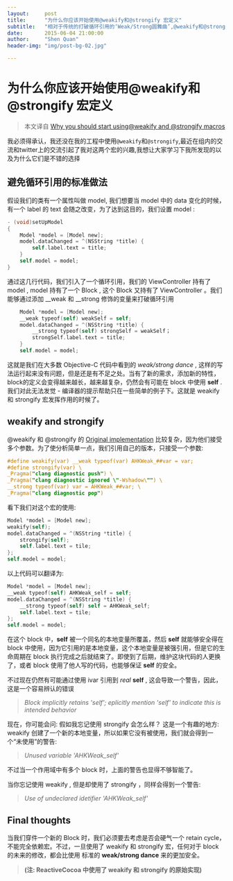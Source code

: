 ```yaml
---
layout:     post
title:      "为什么你应该开始使用@weakify和@strongify 宏定义"
subtitle:   "相对于传统的打破循环引用的‘Weak/Strong圆舞曲’,@weakify和@strongify能够保证后续扩展维护的安全性"
date:       2015-06-04 21:00:00
author:     "Shen Quan"
header-img: "img/post-bg-02.jpg"

---
```

# 为什么你应该开始使用@weakify和@strongify 宏定义
> 本文译自 [Why you should start using@weakify and @strongify macros](http://www.holko.pl/2015/05/31/weakify-strongify/)

我必须得承认，我还没在我的工程中使用```@weakify```和```@strongify```,最近在组内的交流和twitter上的交流引起了我对这两个宏的兴趣,我想让大家学习下我所发现的以及为什么它们是不错的选择
	
## 避免循环引用的标准做法
假设我们的类有一个属性叫做 model, 我们想要当 model 中的 data 变化的时候，有一个 label 的 text 会随之改变，为了达到这目的，我们设置 model :

```objective-c 
- (void)setUpModel
{
	Model *model = [Model new];
	model.dataChanged = ^(NSString *title) {
		self.label.text = title;
	}
	self.model = model;
} 
```
通过这几行代码，我们引入了一个循环引用，我们的 ViewController 持有了 model , model 持有了一个 Block , 这个 Block 又持有了 ViewController 。我们能够通过添加 __weak 和 __strong 修饰的变量来打破循环引用

```objective-c
	Model *model = [Model new];
	__weak typeof(self) weakSelf = self;
	model.dataChanged = ^(NSString *title) {
		__strong typeof(self) strongSelf = weakSelf；
		strongSelf.label.text = title;
	}
	self.model = model;
```
这就是我们在大多数 Objective-C 代码中看到的 *weak/strong dance* , 这样的写法运行起来没有问题，但是还是有不足之处。当有了新的需求，添加新的特性，block的定义会变得越来越长，越来越复杂，仍然会有可能在 block 中使用 **self** . 我们对此无法发觉 - 编译器的提示帮助只在一些简单的例子下。这就是 weakify 和 strongify 宏发挥作用的时候了。

## weakify and strongify

@weakify 和 @strongify 的 [Original implementation](https://github.com/jspahrsummers/libextobjc#features) 比较复杂，因为他们接受多个参数。为了使分析简单一点，我们引用自己的版本，只接受一个参数:

```objective-c
#define weakify(var) __weak typeof(var) AHKWeak_##var = var;
#define strongify(var) \
_Pragma("clang diagnostic push") \
_Pragma("clang diagnostic ignored \"-Wshadow\"") \
__strong typeof(var) var = AHKWeak_##var; \
_Pragma("clang diagnostic pop")
```
看下我们对这个宏的使用:

```objective-c
Model *model = [Model new];
weakify(self);
model.dataChanged = ^(NSString *title) {
	strongify(self);
	self.label.text = tile;
};
self.model = model;
```
以上代码可以翻译为:

```objective-c 
Model *model = [Model new];
__weak typeof(self) AHKWeak_self = self;
model.dataChanged = ^(NSString *title) {
	__strong typeof(self) self = AHKWeak_self;
	self.label.text = tile;
};
self.model = model;
```
在这个 block 中，**self** 被一个同名的本地变量所覆盖，然后 **self** 就能够安全得在 block 中使用，因为它引用的是本地变量，这个本地变量是被强引用，但是它的生命周期在 block 执行完成之后就结束了。即使到了后期，维护这块代码的人更换了，或者 block 使用了他人写的代码，也能够保证 **self** 的安全。

不过现在仍然有可能通过使用 ivar 引用到 *real* **self** , 这会导致一个警告，因此，这是一个容易辨认的错误

>	*Block implicitly retains 'self'; eplicitly mention 'self' to indicate this is intended behavior*

现在，你可能会问: 假如我忘记使用 strongify 会怎么样？ 这是一个有趣的地方: weakify 创建了一个新的本地变量，所以如果它没有被使用，我们就会得到一个“未使用”的警告:

> *Unused variable 'AHKWeak_self'*

不过当一个作用域中有多个 block 时，上面的警告也显得不够智能了。

当你忘记使用 weakify , 但是却使用了 strongify ，同样会得到一个警告:

> *Use of undeclared idetifier 'AHKWeak_self'*

## Final thoughts

当我们穿件一个新的 Block 时，我们必须要去考虑是否会硬气一个 retain cycle，不能完全依赖宏。不过，一旦使用了 weakify 和 strongify 宏，任何对于 block 的未来的修改，都会比使用 标准的 **weak/strong dance** 来的更加安全。

> **(注: ReactiveCocoa 中使用了 weakify 和 strongify 的原始实现)**